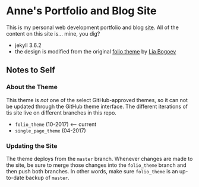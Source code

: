 # Anne's Portfolio and Blog Site

This is my personal web development portfolio and blog [site](http://lortza.github.io/). All of the content on this site is... mine, you dig?

- jekyll 3.6.2
- the design is modified from the original <a href="http://liabogoev.com/-folio" target="_blank">folio theme</a> by [Lia Bogoev](http://liabogoev.com/)

## Notes to Self

### About the Theme

This theme is *not* one of the select GitHub-approved themes, so it can not be updated through the GitHub theme interface. The different iterations of tis site live on different branches in this repo.

-  `folio_theme` (10-2017) <-- current
-  `single_page_theme` (04-2017)

### Updating the Site

The theme deploys from the `master` branch. Whenever changes are made to the site, be sure to merge those changes into the `folio_theme` branch and then push both branches. In other words, make sure `folio_theme` is an up-to-date backup of `master`.